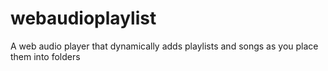 # webaudioplaylist
A web audio player that dynamically adds playlists and songs as you place them into folders
